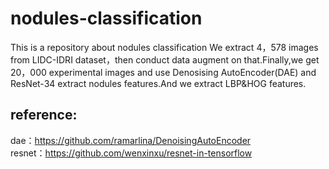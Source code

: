 # nodules-classification
This is a repository about nodules classification
We extract 4，578 images from LIDC-IDRI dataset，then conduct data augment on that.Finally,we get 20，000 experimental images and use Denosising AutoEncoder(DAE) and ResNet-34 extract nodules features.And we extract LBP&HOG features.  
## reference:  
dae：https://github.com/ramarlina/DenoisingAutoEncoder  
resnet：https://github.com/wenxinxu/resnet-in-tensorflow  
